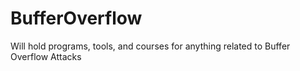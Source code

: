 # BufferOverflow
Will hold programs, tools, and courses for anything related to Buffer Overflow Attacks
